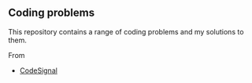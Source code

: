 ## Coding problems

This repository contains a range of coding problems and my solutions to them.

From
* [CodeSignal](codesignal/)